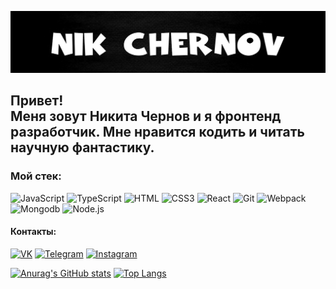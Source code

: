 ![Header](https://github.com/BeerBear0/BeerBear0/blob/master/assets/ImageFromGit.jpg)

## Привет!</br> Меня зовут Никита Чернов и я фронтенд разработчик. Мне нравится кодить и читать научную фантастику. 


### Мой стек:

![JavaScript](https://img.shields.io/badge/JavaScript-F4F1F1?style=flat&logo=JavaScript)
![TypeScript](https://img.shields.io/badge/JavaScript-F4F1F1?style=flat&logo=TypeScript)
![HTML](https://img.shields.io/badge/HTML-F4F1F1?style=flat&logo=HTML5)
![CSS3](https://img.shields.io/badge/CSS3-F4F1F1?style=flat&logo=CSS3)
![React](https://img.shields.io/badge/React-F4F1F1?style=flat&logo=React)
![Git](https://img.shields.io/badge/Git-F4F1F1?style=flat&logo=Git)
![Webpack](https://img.shields.io/badge/Webpack-F4F1F1?style=flat&logo=Webpack)
![Mongodb](https://img.shields.io/badge/Mongodb-F4F1F1?style=flat&logo=Mongodb)
![Node.js](https://img.shields.io/badge/Node.js-F4F1F1?style=flat&logo=Node.js)

#### Контакты: 

[![VK](https://img.shields.io/badge/VK-F4F1F1?style=flat&logo=VK)](https://vk.com/im?peers=36056993_c64_253561357)
[![Telegram](https://img.shields.io/badge/Telegram-F4F1F1?style=flat&logo=Telegram)](https://t.me/Beer_Bear)
[![Instagram](https://img.shields.io/badge/Instagram-F4F1F1?style=flat&logo=Instagram)](https://www.instagram.com/n1kko_00)


[![Anurag's GitHub stats](https://github-readme-stats.vercel.app/api?username=BeerBear0&show_icons=true)](https://github.com/anuraghazra/github-readme-stats) [![Top Langs](https://github-readme-stats.vercel.app/api/top-langs/?username=BeerBear0&layout=compact)](https://github.com/anuraghazra/github-readme-stats)
